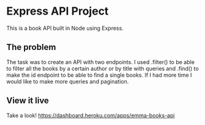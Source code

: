 # Express API Project

This is a book API built in Node using Express.

## The problem

The task was to create an API with two endpoints. I used .filter() to be able to filter all the books by a certain author or by title with queries and .find() to make the id endpoint to be able to find a single books. If I had more time I would like to make more queries and pagination. 

## View it live

Take a look!
https://dashboard.heroku.com/apps/emma-books-api
